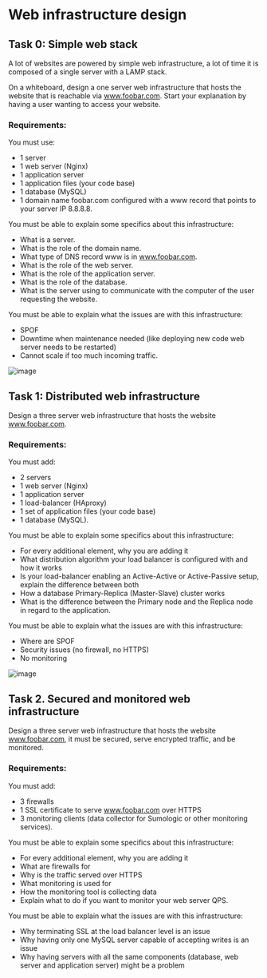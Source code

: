 # Web infrastructure design


## Task 0: Simple web stack

A lot of websites are powered by simple web infrastructure, a lot of time it is composed of a single server with a LAMP stack.

On a whiteboard, design a one server web infrastructure that hosts the website that is reachable via www.foobar.com. Start your explanation by having a user wanting to access your website.

### Requirements:

You must use:
- 1 server
- 1 web server (Nginx)
- 1 application server
- 1 application files (your code base)
- 1 database (MySQL)
- 1 domain name foobar.com configured with a www record that points to your server IP 8.8.8.8. 

You must be able to explain some specifics about this infrastructure:  

- What is a server. 
- What is the role of the domain name. 
- What type of DNS record www is in www.foobar.com. 
- What is the role of the web server. 
- What is the role of the application server. 
- What is the role of the database. 
- What is the server using to communicate with the computer of the user requesting the website. 


You must be able to explain what the issues are with this infrastructure:  
- SPOF
- Downtime when maintenance needed (like deploying new code web server needs to be restarted)
- Cannot scale if too much incoming traffic. 


![image](https://github.com/CaroChoch/holbertonschool-system_engineering-devops/assets/113856063/5a87204b-b3c0-4edf-9ad2-6ef1b364a12e)


## Task 1: Distributed web infrastructure

Design a three server web infrastructure that hosts the website www.foobar.com.  

### Requirements:

You must add:
- 2 servers
- 1 web server (Nginx)
- 1 application server
- 1 load-balancer (HAproxy)
- 1 set of application files (your code base)
- 1 database (MySQL). 

You must be able to explain some specifics about this infrastructure:
- For every additional element, why you are adding it
- What distribution algorithm your load balancer is configured with and how it works
- Is your load-balancer enabling an Active-Active or Active-Passive setup, explain the difference between both
- How a database Primary-Replica (Master-Slave) cluster works
- What is the difference between the Primary node and the Replica node in regard to the application. 

You must be able to explain what the issues are with this infrastructure:
- Where are SPOF
- Security issues (no firewall, no HTTPS)
- No monitoring

![image](https://github.com/CaroChoch/holbertonschool-system_engineering-devops/assets/113856063/6b12f869-d0cb-40c2-8510-8d29b87c5c71)


## Task 2. Secured and monitored web infrastructure

Design a three server web infrastructure that hosts the website www.foobar.com, it must be secured, serve encrypted traffic, and be monitored.

### Requirements:

You must add:
- 3 firewalls
- 1 SSL certificate to serve www.foobar.com over HTTPS
- 3 monitoring clients (data collector for Sumologic or other monitoring services). 

You must be able to explain some specifics about this infrastructure:
- For every additional element, why you are adding it
- What are firewalls for
- Why is the traffic served over HTTPS
- What monitoring is used for
- How the monitoring tool is collecting data
- Explain what to do if you want to monitor your web server QPS. 

You must be able to explain what the issues are with this infrastructure:
- Why terminating SSL at the load balancer level is an issue
- Why having only one MySQL server capable of accepting writes is an issue
- Why having servers with all the same components (database, web server and application server) might be a problem
